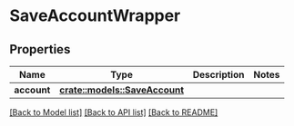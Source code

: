 # SaveAccountWrapper

## Properties

Name | Type | Description | Notes
------------ | ------------- | ------------- | -------------
**account** | [**crate::models::SaveAccount**](SaveAccount.md) |  | 

[[Back to Model list]](../README.md#documentation-for-models) [[Back to API list]](../README.md#documentation-for-api-endpoints) [[Back to README]](../README.md)


